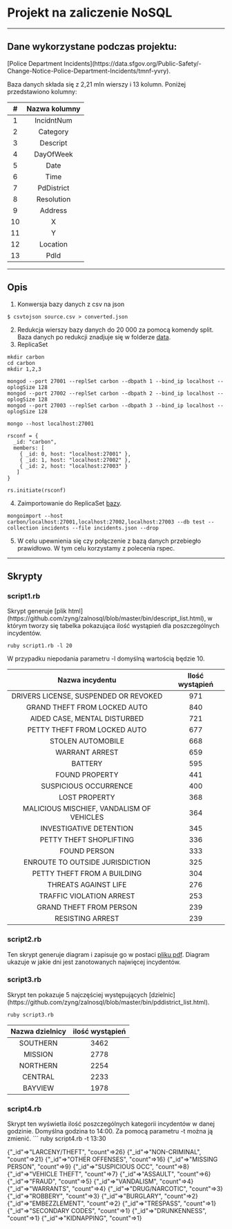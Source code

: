 <h1>Projekt na zaliczenie NoSQL</h1>
<hr>
<h2>Dane wykorzystane podczas projektu:</h2>
[Police Department Incidents](https://data.sfgov.org/Public-Safety/-Change-Notice-Police-Department-Incidents/tmnf-yvry).

Baza danych składa się z 2,21 mln wierszy i 13 kolumn. Poniżej przedstawiono kolumny:

|  # | Nazwa kolumny |
|:--:|:-------------:|
|  1 |   IncidntNum  |
|  2 |    Category   |
|  3 |    Descript   |
|  4 |   DayOfWeek   |
|  5 |      Date     |
|  6 |      Time     |
|  7 |   PdDistrict  |
|  8 |   Resolution  |
|  9 |    Address    |
| 10 |       X       |
| 11 |       Y       |
| 12 |    Location   |
| 13 |      PdId     |

<hr>

<h2>Opis</h2>

1. Konwersja bazy danych z csv na json
```
$ csvtojson source.csv > converted.json
```
2. Redukcja wierszy bazy danych do 20 000 za pomocą komendy split. Baza danych po redukcji znadjuje się w folderze [data](https://github.com/zyng/zalnosql/tree/master/data).
3. ReplicaSet
```
mkdir carbon
cd carbon
mkdir 1,2,3

mongod --port 27001 --replSet carbon --dbpath 1 --bind_ip localhost --oplogSize 128 
mongod --port 27002 --replSet carbon --dbpath 2 --bind_ip localhost --oplogSize 128
mongod --port 27003 --replSet carbon --dbpath 3 --bind_ip localhost --oplogSize 128

mongo --host localhost:27001

rsconf = {
  _id: "carbon",
  members: [
    { _id: 0, host: "localhost:27001" },
    { _id: 1, host: "localhost:27002" },
    { _id: 2, host: "localhost:27003" }
   ]
}

rs.initiate(rsconf)
```
4. Zaimportowanie do ReplicaSet [bazy](https://github.com/zyng/zalnosql/tree/master/data).
```
mongoimport --host carbon/localhost:27001,localhost:27002,localhost:27003 --db test --collection incidents --file incidents.json --drop
```
5. W celu upewnienia się czy połączenie z bazą danych przebiegło prawidłowo. W tym celu korzystamy z polecenia rspec.

<hr>
<h2>Skrypty</h2>

<h3>script1.rb</h3>
Skrypt generuje [plik html](https://github.com/zyng/zalnosql/blob/master/bin/descript_list.html), w którym tworzy się tabelka pokazująca ilość wystąpień dla poszczególnych incydentów.

```
ruby script1.rb -l 20
```
W przypadku niepodania parametru -l domyślną wartością będzie 10.

|              Nazwa incydentu              | Ilość wystąpień |
|:-----------------------------------------:|:---------------:|
| DRIVERS LICENSE, SUSPENDED OR REVOKED     |       971       |
| GRAND THEFT FROM LOCKED AUTO              |       840       |
| AIDED CASE, MENTAL DISTURBED              |       721       |
| PETTY THEFT FROM LOCKED AUTO              |       677       |
| STOLEN AUTOMOBILE                         |       668       |
| WARRANT ARREST                            |       659       |
| BATTERY                                   |       595       |
| FOUND PROPERTY                            |       441       |
| SUSPICIOUS OCCURRENCE                     |       400       |
| LOST PROPERTY                             |       368       |
| MALICIOUS MISCHIEF, VANDALISM OF VEHICLES |       364       |
| INVESTIGATIVE DETENTION                   |       345       |
| PETTY THEFT SHOPLIFTING                   |       336       |
| FOUND PERSON                              |       333       |
| ENROUTE TO OUTSIDE JURISDICTION           |       325       |
| PETTY THEFT FROM A BUILDING               |       304       |
| THREATS AGAINST LIFE                      |       276       |
| TRAFFIC VIOLATION ARREST                  |       253       |
| GRAND THEFT FROM PERSON                   |       239       |
| RESISTING ARREST                          |       239       |

<h3>script2.rb</h3>

Ten skrypt generuje diagram i zapisuje go w postaci [pliku pdf](https://github.com/zyng/zalnosql/blob/master/bin/day.pdf). Diagram ukazuje w jakie dni jest zanotowanych najwięcej incydentów.

<h3>script3.rb</h3>
Skrypt ten pokazuje 5 najczęściej występujących [dzielnic](https://github.com/zyng/zalnosql/blob/master/bin/pddistrict_list.html).

```
ruby script3.rb
```


| Nazwa dzielnicy | ilość wystąpień |
|:---------------:|:---------------:|
| SOUTHERN        |       3462      |
| MISSION         |       2778      |
| NORTHERN        |       2254      |
| CENTRAL         |       2233      |
| BAYVIEW         |       1978      |

<h3>script4.rb</h3>
Skrypt ten wyświetla ilość poszczególnych kategorii incydentów w danej godzinie. Domyślna godzina to 14:00. Za pomocą parametru -t można ją zmienić.
```
ruby script4.rb -t 13:30

{"_id"=>"LARCENY/THEFT", "count"=>26}
{"_id"=>"NON-CRIMINAL", "count"=>21}
{"_id"=>"OTHER OFFENSES", "count"=>16}
{"_id"=>"MISSING PERSON", "count"=>9}
{"_id"=>"SUSPICIOUS OCC", "count"=>8}
{"_id"=>"VEHICLE THEFT", "count"=>7}
{"_id"=>"ASSAULT", "count"=>6}
{"_id"=>"FRAUD", "count"=>5}
{"_id"=>"VANDALISM", "count"=>4}
{"_id"=>"WARRANTS", "count"=>4}
{"_id"=>"DRUG/NARCOTIC", "count"=>3}
{"_id"=>"ROBBERY", "count"=>3}
{"_id"=>"BURGLARY", "count"=>2}
{"_id"=>"EMBEZZLEMENT", "count"=>2}
{"_id"=>"TRESPASS", "count"=>1}
{"_id"=>"SECONDARY CODES", "count"=>1}
{"_id"=>"DRUNKENNESS", "count"=>1}
{"_id"=>"KIDNAPPING", "count"=>1}
```


